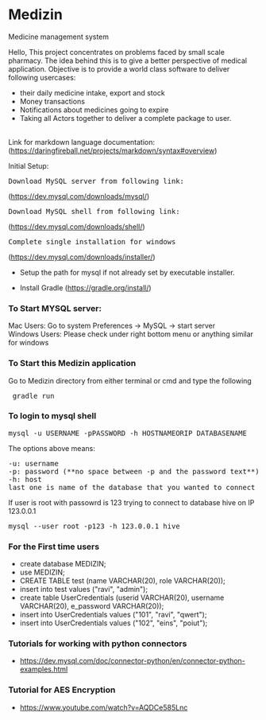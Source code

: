 # Medizin

Medicine management system

Hello, This project concentrates on problems faced by small scale pharmacy. 
The idea behind this is to give a better perspective of medical application.
Objective is to provide a world class software to deliver following usercases: 
- their daily medicine intake, export and stock
- Money transactions
- Notifications about medicines going to expire
- Taking all Actors together to deliver a complete package to user.


<br>Link for markdown language documentation:
(https://daringfireball.net/projects/markdown/syntax#overview)

Initial Setup:
<pre>Download MySQL server from following link: </pre>
(https://dev.mysql.com/downloads/mysql/)
<pre>Download MySQL shell from following link:</pre>
(https://dev.mysql.com/downloads/shell/)
<pre>Complete single installation for windows </pre>
(https://dev.mysql.com/downloads/installer/)
- Setup the path for mysql if not already set by executable installer.

- Install Gradle
(https://gradle.org/install/) 

### To Start MYSQL server:
Mac Users: Go to system Preferences -> MySQL -> start server <br>
Windows Users: Please check under right bottom menu or anything similar for windows

### To Start this Medizin application
Go to Medizin directory from either terminal or cmd and type the following 
<pre> gradle run </pre> 

### To login to mysql shell
<pre>mysql -u USERNAME -pPASSWORD -h HOSTNAMEORIP DATABASENAME </pre> 
The options above means:
<pre>
-u: username
-p: password (**no space between -p and the password text**)
-h: host
last one is name of the database that you wanted to connect
</pre>
If user is root with passowrd is 123 trying to connect to database hive on IP 123.0.0.1
<pre>mysql --user root -p123 -h 123.0.0.1 hive</pre>  

### For the First time users
- create database MEDIZIN; 
- use MEDIZIN;
- CREATE TABLE test (name VARCHAR(20), role VARCHAR(20));
- insert into test values ("ravi", "admin");
- create table UserCredentials (userid VARCHAR(20), username VARCHAR(20), e_password VARCHAR(20));
- insert into UserCredentials values ("101", "ravi", "qwert");
- insert into UserCredentials values ("102", "eins", "poiut");

### Tutorials for working with python connectors
- https://dev.mysql.com/doc/connector-python/en/connector-python-examples.html

### Tutorial for AES Encryption
- https://www.youtube.com/watch?v=AQDCe585Lnc
